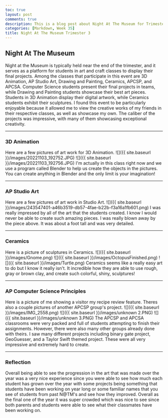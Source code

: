 ```yaml
---
toc: true
layout: post
comments: true
description: This is a blog post about Night At The Museum for Trimester 3
categories: [Markdown, Week 35]
title: Night At The Museum Trimester 3
---
```


## Night At The Museum
Night at the Museum is typically held near the end of the trimester, and it serves as a platform for students in art and craft classes to display their final projects. Among the classes that participate in this event are 3D Animation, AP Studio Art, Drawing and Painting, Ceramics, APCSP, and APCSA. Computer Science students present their final projects in teams, while Drawing and Painting students showcase their best art pieces. Students in 3D Animation display their digital artwork, while Ceramics students exhibit their sculptures. I found this event to be particularly enjoyable because it allowed me to view the creative works of my friends in their respective classes, as well as showcase my own. The caliber of the projects was impressive, with many of them showcasing exceptional creativity.

---

### 3D Animation
Here are a few pictures of art work for 3D Animation.
![]({{ site.baseurl }}/images/20221103_192752.JPG)
![]({{ site.baseurl }}/images/20221103_192756.JPG)
I'm actually in this class right now and we use a program called Blender to help us create the objects in the pictures. You can create anything in Blender and the only limit is your imagination!

---

### AP Studio Art
Here are a few pictures of art work in Studio Art.
![]({{ site.baseurl }}/images/243547401-a46b3519-db57-4fae-b22b-f3a16a1fb601.png)
I was really impressed by all of the art that the students created. I know I would never be able to create such amazing pieces. I was really blown away by the piece above. It was about a foot tall and was very detailed.

---

### Ceramics
Here is a picture of sculptures in Ceramics.
![]({{ site.baseurl }}/images/Gnome.png)
![]({{ site.baseurl }}/images/OctopusFinished.png)
![]({{ site.baseurl }}/images/Turtle.png)
Ceramics seems like a really easy art to do but I know it really isn't. It incredible how they are able to use rough, gray or brown clay, and create such colorful, shiny, sculptures!

---


### AP Computer Science Principles
Here is a picture of me showing a visitor my recipe review feature. Theres also a couple pictures of another APCSP group's project.
![]({{ site.baseurl }}/images/IMG_2558.png)
![]({{ site.baseurl }}/images/unknown 2.PNG)
![]({{ site.baseurl }}/images/unknown 3.PNG)
The APCSP and APCSA classrooms were very packed and full of students attempting to finish their assignments. However, there were also many other groups already done with theirs. I saw many different projects including binary gate project, GeoGuesser, and a Taylor Swift themed project. These were all very impressive and extremely hard to create.

---

### Reflection

Overall being able to see the progression in the art that was made over the year was a very nice experience since you were able to see how much each student has grown over the year with some projects being something that students have been working on year long or some familiar names that you see of students from past N@TM's and see how they improved. Overall as the final one of the year it was super crowded which was nice to see since both parents and students were able to see what their classmates have been working on.